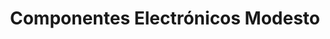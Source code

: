 ---
title: "Componentes Electrónicos Modesto"
url: /castello/componentes-electronicos-modesto/
shop: radiotecnia
---